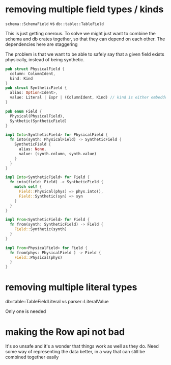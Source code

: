 # removing multiple field types / kinds

`schema::SchemaField` vs `db::table::TableField`

This is just getting onerous. To solve we might just
want to combine the schema and db crates together, so that they can
depend on each other. The dependencies here are staggering

The problem is that we want to be able to safely say that a given field exists physically, instead of being synthetic.

```rust
pub struct PhysicalField {
  column: ColumnIdent,
  kind: Kind
}
pub struct SyntheticField {
  alias: Option<Ident>,
  value: Literal | Expr | (ColumnIdent, Kind) // kind is either embedded or can be inferred (hopefully :P)
}

pub enum Field {
  Physical(PhysicalField),
  Synthetic(SyntheticField)
}

impl Into<SyntheticField> for PhysicalField {
  fn into(synth: PhysicalField) -> SyntheticField {
    SyntheticField {
      alias: None,
      value: (synth.column, synth.value)
    }
  }
}

impl Into<SyntheticField> for Field {
  fn into(field: Field) -> SyntheticField {
    match self {
      Field::Physical(phys) => phys.into(),
      Field::Synthetic(syn) => syn
    }
  }
}

impl From<SyntheticField> for Field {
  fn from(synth: SyntheticField) -> Field {
    Field::Synthetic(synth)
  }
}

impl From<PhysicalField> for Field {
  fn from(phys: PhysicalField ) -> Field {
    Field::Physical(phys)
  }
}

```

# removing multiple literal types

db::table::TableFieldLiteral vs parser::LiteralValue

Only one is needed

# making the Row api not bad

It's so unsafe and it's a wonder that things work as well as they do. Need some way of representing the data better, in a way that can still be combined together easily

